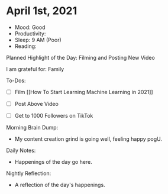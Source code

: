 # April 1st, 2021

- Mood: Good
- Productivity: 
- Sleep: 9 AM (Poor)
- Reading: 

Planned Highlight of the Day: Filming and Posting New Video

I am grateful for: Family

To-Dos:
- [ ] Film [[How To Start Learning Machine Learning in 2021]]
- [ ] Post Above Video
- [ ] Get to 1000 Followers on TikTok


Morning Brain Dump:
- My content creation grind is going well, feeling happy pogU. 

Daily Notes:
- Happenings of the day go here.


Nightly Reflection: 
- A reflection of the day's happenings.





